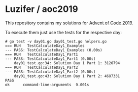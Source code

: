 # Luzifer / aoc2019

This repository contains my solutions for [Advent of Code 2019](https://adventofcode.com/2019/).

To execute them just use the tests for the respective day:

```console
# go test -v day01.go day01_test.go helpers.go
=== RUN   TestCalculateDay1_Examples
--- PASS: TestCalculateDay1_Examples (0.00s)
=== RUN   TestCalculateDay1_Part1
--- PASS: TestCalculateDay1_Part1 (0.00s)
    day01_test.go:34: Solution Day 1 Part 1: 3126794
=== RUN   TestCalculateDay1_Part2
--- PASS: TestCalculateDay1_Part2 (0.00s)
    day01_test.go:43: Solution Day 1 Part 2: 4687331
PASS
ok  	command-line-arguments	0.001s
```

